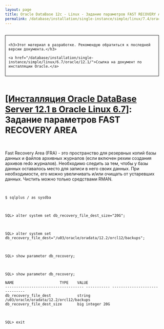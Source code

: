 ```yaml
---
layout: page
title: Oracle DataBase 12c - Linux - Задание параметров FAST RECOVERY AREA
permalink: /database/installation/single-instance/simple/linux/7.4/oracle/12.2/oracle-setup-fast-recovery-area-params/
---
```


<br/>

<div style="padding:10px; border:thin solid black;">

	<h3>Этот материал в разработке. Рекомендую обратиться к последней версии документа.</h3>

    <a href="/database/installation/single-instance/simple/linux/6.7/oracle/12.1/">Ссылка на документ по инсталляции Oracle.</a>

</div>

<br/>

# <a href="/database/installation/single-instance/simple/linux/6.7/oracle/12.1/">[Инсталляция Oracle DataBase Server 12.1 в Oracle Linux 6.7]</a>: Задание параметров FAST RECOVERY AREA


<br/>

Fast Recovery Area (FRA) - это пространство для резервных копий базы данных и файлов архивных журналов (если включен рехим создания архивов redo журналов). Необходимо следить за тем, чтобы у базы данных оставалось место для записи в него своих данных. При необходимости, его можно увеличивать и/или очищать от устаревших данных. Чистить можно только средствами RMAN.

<br/>

	$ sqlplus / as sysdba


<br/>


	SQL> alter system set db_recovery_file_dest_size="20G";

<br/>

	SQL> alter system set db_recovery_file_dest="/u03/oracle/oradata/12.2/orcl12/backups";

<br/>

	SQL> show parameter db_recovery;

<br/>

    SQL> show parameter db_recovery;

    NAME				     TYPE	 VALUE
    ------------------------------------ ----------- ------------------------------
    db_recovery_file_dest		     string	 /u03/oracle/oradata/12.2/orcl12/backups
    db_recovery_file_dest_size	     big integer 20G

<br/>

    SQL> exit
